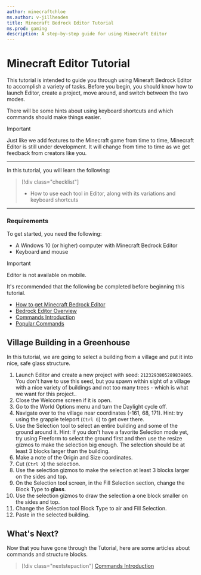 ```yaml
---
author: minecraftchloe
ms.author: v-jillheaden
title: Minecraft Bedrock Editor Tutorial
ms.prod: gaming
description: A step-by-step guide for using Minecraft Editor
---
```


# Minecraft Editor Tutorial

This tutorial is intended to guide you through using Mineraft Bedrock Editor to accomplish a variety of tasks. Before you begin, you should know how to launch Editor, create a project, move around, and switch between the two modes.

There will be some hints about using keyboard shortcuts and which commands should make things easier.

> [!IMPORTANT]
> Just like we add features to the Minecraft game from time to time, Minecraft Editor is still under development.
> It will change from time to time as we get feedback from creators like you.

--------

In this tutorial, you will learn the following:

> [!div class="checklist"]
>
> - How to use each tool in Editor, along with its variations and keyboard shortcuts

--------

### Requirements

To get started, you need the following:

- A Windows 10 (or higher) computer with Minecraft Bedrock Editor
- Keyboard and mouse

> [!IMPORTANT]
> Editor is not available on mobile.

It's recommended that the following be completed before beginning this tutorial.

- [How to get Minecraft Bedrock Editor](EditorInstallation.md)
- [Bedrock Editor Overview](EditorOverview.md)
- [Commands Introduction](CommandsIntroduction.md)
- [Popular Commands](CommandsPopularCommands.md)

## Village Building in a Greenhouse

In this tutorial, we are going to select a building from a village and put it into nice, safe glass structure.

1. Launch Editor and create a new project with seed: `2123293805289839865`. You don't have to use this seed, but you spawn within sight of a village with a nice variety of buildings and not too many trees - which is what we want for this project..
1. Close the Welcome screen if it is open.
1. Go to the World Options menu and turn the Daylight cycle off.
1. Navigate over to the village near coordinates (-161, 68, 171). Hint: try using the grapple teleport (`Ctrl G`) to get over there.
1. Use the Selection tool to select an entire building and some of the ground around it. Hint: If you don't have a favorite Selection mode yet, try using Freeform to select the ground first and then use the resize gizmos to make the selection big enough. The selection should be at least 3 blocks larger than the building.
1. Make a note of the Origin and Size coordinates.
1. Cut (`Ctrl X`) the selection.
1. Use the selection gizmos to make the selection at least 3 blocks larger on the sides and top.
1. On the Selection tool screen, in the Fill Selection section, change the Block Type to **glass**.
1. Use the selection gizmos to draw the selection a one block smaller on the sides and top.
1. Change the Selection tool Block Type to air and Fill Selection.
1. Paste in the selected building.

## What's Next?

Now that you have gone through the Tutorial, here are some articles about commands and structure blocks.

> [!div class="nextstepaction"]
> [Commands Introduction](CommandsIntroduction.md)
